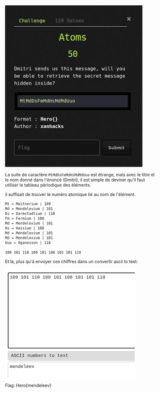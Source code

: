 ![Screen](../img/Pasted%20image%2020210426185752.png)

La suite de caractère `MtMdDsFmMdHsMdMdUuo` est étrange, mais avec le titre et le nom donné dans l'énoncé (Dmitri), il est simple de deviner qu'il faut utiliser le tableau périodique des éléments.

il suffisait de trouver le numéro atomique lié au nom de l'élément.
```
Mt = Meitnerium | 109 
Md = Mendelevium | 101 
Ds = Darmstadtium | 110 
Fm = Fermium | 100 
Md = Mendelevium | 101 
Hs = Hassium | 108 
Md = Mendelevium | 101 
Md = Mendelevium | 101 
Uuo = Oganesson | 118

109 101 110 100 101 108 101 101 118
```
Et là, plus qu'à envoyer ces chiffres dans un convertir ascii to text:

![Screen](../img/Pasted%20image%2020210426190202.png)

Flag: Hero{mendeleev}
